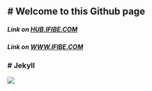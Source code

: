 ## [](#header-1)# Welcome to this Github  page

##### Link on [HUB.IFIBE.COM](http://hub.ifibe.com)
##### Link on [WWW.IFIBE.COM](https://www.ifibe.com)

### [](#header-2)# Jekyll
![](https://assets-cdn.github.com/images/icons/emoji/octocat.png)
